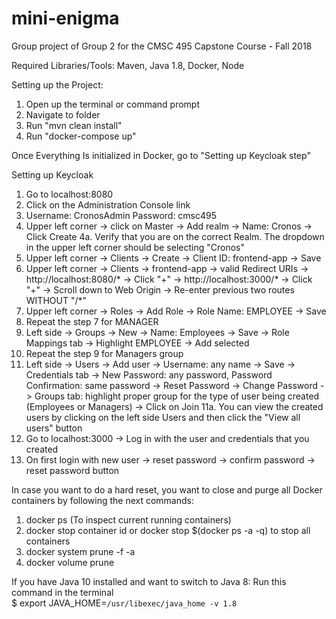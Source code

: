 # mini-enigma
Group project of Group 2 for the CMSC 495 Capstone Course - Fall 2018

Required Libraries/Tools:
Maven, Java 1.8, Docker, Node

Setting up the Project:
1. Open up the terminal or command prompt  
2. Navigate to folder
3. Run "mvn clean install"
4. Run "docker-compose up"

Once Everything Is initialized in Docker, go to "Setting up Keycloak step"  

Setting up Keycloak

1.	Go to localhost:8080
2.  Click on the Administration Console link
3.	Username: CronosAdmin Password: cmsc495
4.	Upper left corner -> click on Master -> Add realm -> Name: Cronos -> Click Create
4a. Verify that you are on the correct Realm. The dropdown in the upper left corner should be selecting "Cronos"
5.	Upper left corner -> Clients -> Create -> Client ID: frontend-app -> Save
6.  Upper left corner -> Clients -> frontend-app -> valid Redirect URIs -> http://localhost:8080/* -> Click "+" -> http://localhost:3000/* -> Click "+" -> Scroll down to Web Origin -> Re-enter previous two routes WITHOUT "/*"
7.	Upper left corner -> Roles -> Add Role -> Role Name: EMPLOYEE -> Save
8.	Repeat the step 7 for MANAGER
9.	Left side -> Groups -> New -> Name: Employees -> Save -> Role Mappings tab -> Highlight EMPLOYEE -> Add selected
10.	Repeat the step 9 for Managers group
11.	Left side -> Users -> Add user -> Username: any name -> Save -> Credentials tab -> New Password: any password, Password Confirmation: same password -> Reset Password -> Change Password -> Groups tab: highlight proper group for the type of user being created (Employees or Managers) -> Click on Join
11a. You can view the created users by clicking on the left side Users and then click the "View all users" button
12.	Go to localhost:3000 -> Log in with the user and credentials that you created
13. On first login with new user -> reset password -> confirm password -> reset password button

In case you want to do a hard reset, you want to close and purge all Docker containers by following the next commands:
1. docker ps (To inspect current running containers)
2. docker stop container id or docker stop $(docker ps -a -q) to stop all containers
3. docker system prune -f -a
4. docker volume prune

If you have Java 10 installed and want to switch to Java 8: Run this command in the terminal  
$ export JAVA_HOME=`/usr/libexec/java_home -v 1.8`
